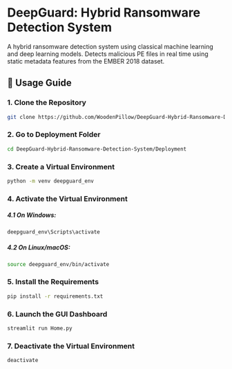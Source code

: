 # DeepGuard: Hybrid Ransomware Detection System

A hybrid ransomware detection system using classical machine learning and deep learning models. Detects malicious PE files in real time using static metadata features from the EMBER 2018 dataset.

## 🚀 Usage Guide

### 1. Clone the Repository
```bash
git clone https://github.com/WoodenPillow/DeepGuard-Hybrid-Ransomware-Detection-System.git
```

### 2. Go to Deployment Folder
```bash
cd DeepGuard-Hybrid-Ransomware-Detection-System/Deployment
```

### 3. Create a Virtual Environment
```bash
python -m venv deepguard_env
```

### 4. Activate the Virtual Environment
##### 4.1 On Windows:
```bash
deepguard_env\Scripts\activate
```
##### 4.2 On Linux/macOS:
```bash
source deepguard_env/bin/activate
```

### 5. Install the Requirements
```bash
pip install -r requirements.txt
```

### 6. Launch the GUI Dashboard
```bash
streamlit run Home.py
```

### 7. Deactivate the Virtual Environment
```bash
deactivate
```

